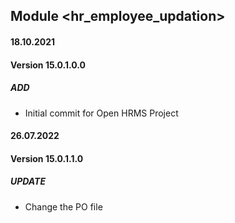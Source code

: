 ## Module <hr_employee_updation>

#### 18.10.2021
#### Version 15.0.1.0.0
##### ADD
- Initial commit for Open HRMS Project

#### 26.07.2022
#### Version 15.0.1.1.0
##### UPDATE
- Change the PO file